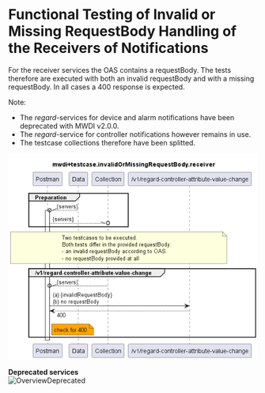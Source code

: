 # Functional Testing of Invalid or Missing RequestBody Handling of the Receivers of Notifications

For the receiver services the OAS contains a requestBody. The tests therefore are executed with both an invalid requestBody and with a missing requestBody. In all cases a 400 response is expected. 

Note: 
- The *regard*-services for device and alarm notifications have been deprecated with MWDI v2.0.0.
- The *regard*-service for controller notifications however remains in use.
- The testcase collections therefore have been splitted.

![Overview](./mwdi+diagram.invalidOrMissingRequestBody.receiver.png)  


**Deprecated services**  
![OverviewDeprecated](./_deprecated-services%20/mwdi+diagram.invalidOrMissingRequestBody.receiver.deprecated.png)  